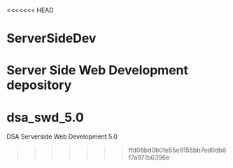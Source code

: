 <<<<<<< HEAD
# ServerSideDev
Server Side Web Development depository
=======
# dsa_swd_5.0
DSA Serverside Web Development 5.0
>>>>>>> ffd08bd0b0fe55e9155bb7ed0db6f7a971b6396e
